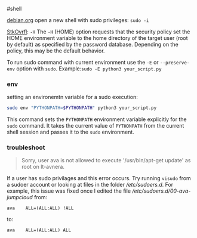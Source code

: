 #shell 

[debian.org](https://wiki.debian.org/sudo)
open a new shell with sudo privileges: `sudo -i`

[StkOvrfl](https://stackoverflow.com/a/43623102):
`-H`
The `-H` (HOME) option requests that the security policy set the HOME environment variable to the home directory of the target user (root by default) as specified by the password database. Depending on the policy, this may be the default behavior.

To run sudo command with current environment use the `-E` or `--preserve-env` option with `sudo`. Example:`sudo -E python3 your_script.py`

### env
setting an environemtn variable for a sudo execution:
```bash
sudo env "PYTHONPATH=$PYTHONPATH" python3 your_script.py
```
This command sets the `PYTHONPATH` environment variable explicitly for the `sudo` command. It takes the current value of `PYTHONPATH` from the current shell session and passes it to the `sudo` environment.

### troubleshoot
> Sorry, user ava is not allowed to execute '/usr/bin/apt-get update' as root on lt-avnera.

If a user has sudo privilages and this error occurs. Try running `visudo` from a sudoer account or looking at files in the folder */etc/sudoers.d*. For example, this issue was fixed once I edited the file */etc/sudoers.d/00-ava-jumpcloud* from:
```
ava    ALL=(ALL:ALL) !ALL
```
to:
```
ava    ALL=(ALL:ALL) ALL
```
